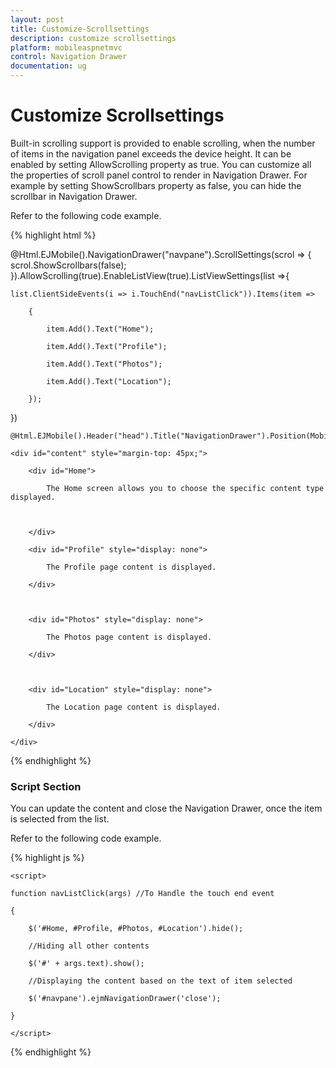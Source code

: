 ```yaml
---
layout: post
title: Customize-Scrollsettings
description: customize scrollsettings 
platform: mobileaspnetmvc
control: Navigation Drawer
documentation: ug
---
```


# Customize Scrollsettings 

Built-in scrolling support is provided to enable scrolling, when the number of items in the navigation panel exceeds the device height. It can be enabled by setting AllowScrolling property as true. You can customize all the properties of scroll panel control to render in Navigation Drawer. For example by setting ShowScrollbars property as false, you can hide the scrollbar in Navigation Drawer.

Refer to the following code example. 


{% highlight html %}

@Html.EJMobile().NavigationDrawer("navpane").ScrollSettings(scrol => { scrol.ShowScrollbars(false); }).AllowScrolling(true).EnableListView(true).ListViewSettings(list =>{

    list.ClientSideEvents(i => i.TouchEnd("navListClick")).Items(item =>

        {

            item.Add().Text("Home");

            item.Add().Text("Profile");

            item.Add().Text("Photos");

            item.Add().Text("Location");

        });

})

    @Html.EJMobile().Header("head").Title("NavigationDrawer").Position(MobileHeaderPosition.Normal)

    <div id="content" style="margin-top: 45px;">

        <div id="Home">

            The Home screen allows you to choose the specific content type displayed.



        </div>

        <div id="Profile" style="display: none">

            The Profile page content is displayed.

        </div>



        <div id="Photos" style="display: none">

            The Photos page content is displayed.

        </div>



        <div id="Location" style="display: none">

            The Location page content is displayed.

        </div>

    </div>


{% endhighlight %}


### Script Section

You can update the content and close the Navigation Drawer, once the item is selected from the list.

Refer to the following code example.

{% highlight js %}

    <script>

    function navListClick(args) //To Handle the touch end event

    {

        $('#Home, #Profile, #Photos, #Location').hide(); 

        //Hiding all other contents

        $('#' + args.text).show(); 

        //Displaying the content based on the text of item selected

        $('#navpane').ejmNavigationDrawer('close');

    }

    </script>

{% endhighlight %}

